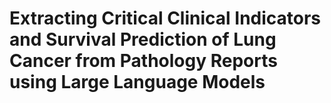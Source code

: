 # Extracting Critical Clinical Indicators and Survival Prediction of Lung Cancer from Pathology Reports using Large Language Models
